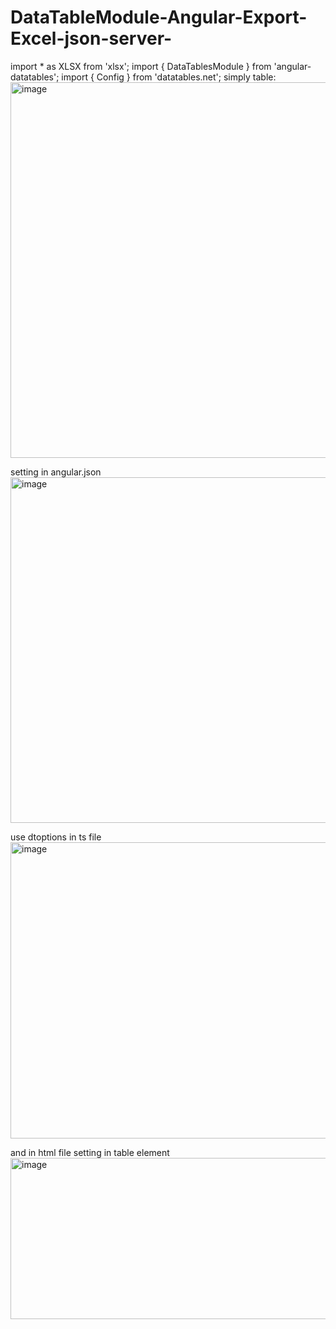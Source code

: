 # DataTableModule-Angular-Export-Excel-json-server-
import * as XLSX from 'xlsx';
import { DataTablesModule } from 'angular-datatables';
import { Config } from 'datatables.net';
simply table:
<img width="1042" height="601" alt="image" src="https://github.com/user-attachments/assets/14c2ae68-de67-4a30-8e57-b6fb08b74253" />




setting in angular.json
<img width="933" height="553" alt="image" src="https://github.com/user-attachments/assets/86d80a8e-355f-4553-9b13-1e17594a8974" />

use dtoptions in ts file
<img width="683" height="474" alt="image" src="https://github.com/user-attachments/assets/ca154f3f-14e9-4736-ac18-52405b28f3e0" />

and in html file setting in table element
<img width="592" height="258" alt="image" src="https://github.com/user-attachments/assets/e32a583b-8c4a-48b5-8633-2ea61cf1d148" />



